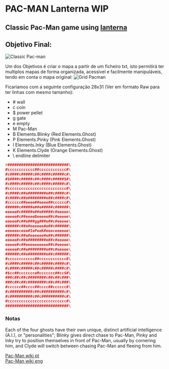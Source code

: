 # PAC-MAN Lanterna WIP

## Classic Pac-Man game using [lanterna](https://github.com/mabe02/lanterna)

## Objetivo Final:

![Classic Pac-man](https://i.imgur.com/g4JHi4Z.jpg)

Um dos Objetivos é criar o mapa a partir de um ficheiro txt, isto permitirá ter multiplos mapas de forma organizada, acessivel e facilmente manipuláveis, tendo em conta o mapa original:
![Grid Pacman](https://i.imgur.com/fDyiXt8.png)

Ficariamos com a seguinte configuração 28x31 (Ver em formato Raw para ter linhas com mesmo tamanho):
 - \# wall
 - c coin
 - $ power pellet
 - g gate
 - e empty
 - M Pac-Man
 - B Elements.Blinky (Red Elements.Ghost)
 - P Elements.Pinky (Pink Elements.Ghost)
 - I Elements.Inky (Blue Elements.Ghost)
 - K Elements.Clyde (Orange Elements.Ghost)
 - \ endline delimiter
```c
############################\
#cccccccccccc##cccccccccccc#\
#c####c#####c##c####c#####c#\
#$####c#####c##c####c#####$#\
#c####c#####c##c####c#####c#\
#cccccccccccccccccccccccccc#\
#c####c##e########e##c####c#\
#c####c##e########e##c####c#\
#cccccc##eeee##eeee##cccccc#\
######c#####e##e#####c######\
eeeee#c#####e##e#####c#eeeee\
eeeee#c##eeeeBeeeee##c#eeeee\
eeeee#c##e###gg###e##c#eeeee\
######c##e#eeeeee#e##c######\
eeeeeeceee#IePeeK#eeeceeeeee\
######c##e#eeeeee#e##c######\
eeeee#c##e########e##c#eeeee\
eeeee#c##eeeeeeeeee##c#eeeee\
eeeee#c##e########e##c#eeeee\
######c##e########e##c######\
#cccccccccccc##cccccccccccc#\
#c####c#####c##c#####c####c#\
#c####c#####c##c#####c####c#\
#$cc##ccccccceMccccccc##cc$#\
###c##c##c########c##c##c###\
###c##c##c########c##c##c###\
#cccccc##cccc##cccc##cccccc#\
#c##########c##c##########c#\
#c##########c##c##########c#\
#cccccccccccccccccccccccccc#\
############################\
```
### Notas
Each of the four ghosts have their own unique, distinct artificial intelligence (A.I.), or "personalities"; Blinky gives direct chase to Pac-Man, Pinky and Inky try to position themselves in front of Pac-Man, usually by cornering him, and Clyde will switch between chasing Pac-Man and fleeing from him.

[Pac-Man wiki pt](https://pt.wikipedia.org/wiki/Pac-Man)\
[Pac-Man wiki eng](https://en.wikipedia.org/wiki/Pac-Man)



